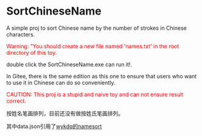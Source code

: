 # SortChineseName
A simple proj to sort Chinese name by the number of strokes in Chinese characters.

<font color = red> Warning: "You should create a new file named 'names.txt' in the root directory of this toy.</font>

double click the SortChineseName.exe can run it!.

In Gitee, there is the same edition as this one to ensure that users who want to use it in Chinese can do so conveniently.

<font color = red> CAUTION: This proj is a stupid and naive toy and can not ensure result correct.</font>

按姓名笔画排列，目前还没有做按姓氏笔画排列。

其中data.json引用了[wykdq的namesort](https://github.com/wykdg/name_sort)
